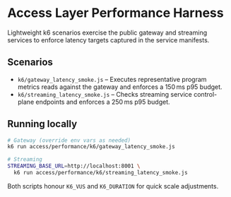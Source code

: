 # Access Layer Performance Harness

Lightweight k6 scenarios exercise the public gateway and streaming services to
enforce latency targets captured in the service manifests.

## Scenarios

- `k6/gateway_latency_smoke.js` – Executes representative program metrics reads
  against the gateway and enforces a 150 ms p95 budget.
- `k6/streaming_latency_smoke.js` – Checks streaming service control-plane
  endpoints and enforces a 250 ms p95 budget.

## Running locally

```bash
# Gateway (override env vars as needed)
k6 run access/performance/k6/gateway_latency_smoke.js

# Streaming
STREAMING_BASE_URL=http://localhost:8001 \
  k6 run access/performance/k6/streaming_latency_smoke.js
```

Both scripts honour `K6_VUS` and `K6_DURATION` for quick scale adjustments.
